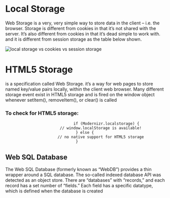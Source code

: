 # Local Storage

Web Storage is a very, very simple way to store data in the client – i.e. the browser. Storage is different from cookies in that it’s not shared with the server. It’s also different from cookies in that it’s dead simple to work with. and it is different from session storage as the table below shown.

![local storage vs cookies vs session storage](https://miro.medium.com/max/1000/1*HC1PWdue5ZofBEwOMEsBBA.png)

# HTML5 Storage
is a specification called Web Storage. it’s a way for web pages to store named key/value pairs locally, within the client web browser. Many different storage event exist in HTML5 storage and is fired on the window object whenever setItem(), removeItem(), or clear() is called 

### To check for HTML5 storage:

                                  if (Modernizr.localstorage) {
                            // window.localStorage is available!
                                   } else {
                           // no native support for HTML5 storage
                                   }

## Web SQL Database
The Web SQL Database (formerly known as “WebDB”) provides a thin wrapper around a SQL database. The so-called indexed database API was detected as an object store. There are “databases” with “records,” and each record has a set number of “fields.” Each field has a specific datatype, which is defined when the database is created


